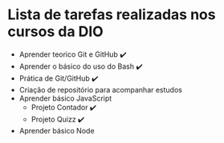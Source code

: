 # Lista de tarefas realizadas nos cursos da DIO

 - Aprender teorico Git e GitHub ✔️
 - Aprender o básico do uso do Bash ✔️
 - Prática de Git/GitHub ✔️
 - Criação de repositório para acompanhar estudos 
 - Aprender básico JavaScript
   - Projeto Contador ✔️
   - Projeto Quizz ✔️
 - Aprender básico Node


